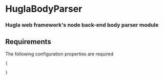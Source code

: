 # HuglaBodyParser
### Hugla web framework's node back-end body parser module

## Requirements
The following configuration properties are required

```json
{

}
```
